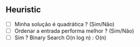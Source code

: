 ## Heuristic
- [ ] Minha solução é quadrática ? (Sim/Não)
- [ ] Ordenar a entrada performa melhor ? (Sim/Não)
- [ ] Sim ? Binary Search O(n log n) : O(n)